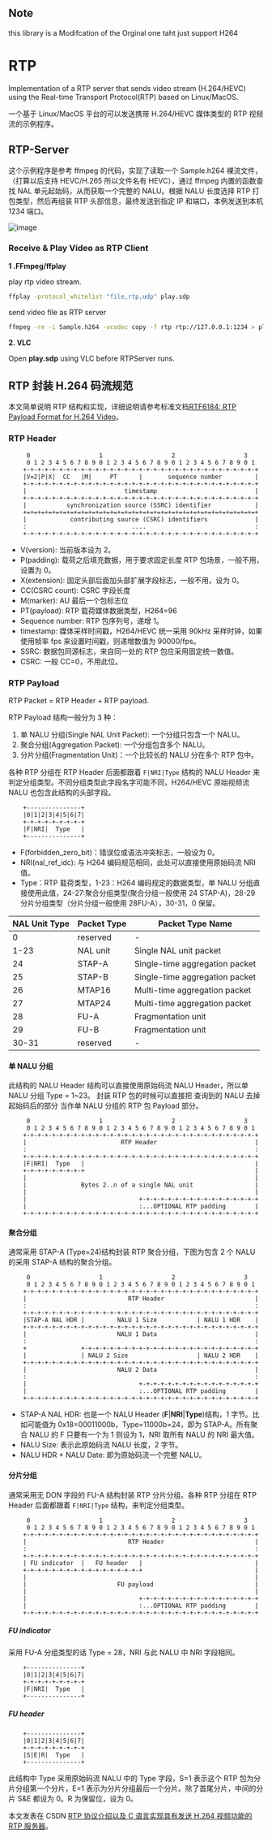 ## Note

this library is a Modifcation of the Orginal one taht just support H264

# RTP

Implementation of a RTP server that sends video stream (H.264/HEVC) using the Real-time Transport Protocol(RTP) based on Linux/MacOS.

一个基于 Linux/MacOS 平台的可以发送携带 H.264/HEVC 媒体类型的 RTP 视频流的示例程序。

## RTP-Server

这个示例程序是参考 ffmpeg 的代码，实现了读取一个 Sample.h264 裸流文件，（打算以后支持 HEVC/H.265 所以文件名有 HEVC），通过 ffmpeg 内置的函数查找 NAL 单元起始码，从而获取一个完整的 NALU。根据 NALU 长度选择 RTP 打包类型，然后再组装 RTP 头部信息，最终发送到指定 IP 和端口，本例发送到本机 1234 端口。

![image](RTP-frame-zh.png)

### Receive & Play Video as RTP Client

**1 .FFmpeg/ffplay**

play rtp video stream.

```sh
ffplay -protocol_whitelist "file,rtp,udp" play.sdp
```

send video file as RTP server

```sh
ffmpeg -re -i Sample.h264 -vcodec copy -f rtp rtp://127.0.0.1:1234 > play.sdp
```

**2. VLC**

Open **play.sdp** using VLC before RTPServer runs.

## RTP 封装 H.264 码流规范

本文简单说明 RTP 结构和实现，详细说明请参考标准文档[RTF6184: RTP Payload Format for H.264 Video](https://tools.ietf.org/html/rfc6184)。

### RTP Header

```
     0                   1                   2                   3
     0 1 2 3 4 5 6 7 8 9 0 1 2 3 4 5 6 7 8 9 0 1 2 3 4 5 6 7 8 9 0 1
    +-+-+-+-+-+-+-+-+-+-+-+-+-+-+-+-+-+-+-+-+-+-+-+-+-+-+-+-+-+-+-+-+
    |V=2|P|X|  CC   |M|     PT      |       sequence number         |
    +-+-+-+-+-+-+-+-+-+-+-+-+-+-+-+-+-+-+-+-+-+-+-+-+-+-+-+-+-+-+-+-+
    |                           timestamp                           |
    +-+-+-+-+-+-+-+-+-+-+-+-+-+-+-+-+-+-+-+-+-+-+-+-+-+-+-+-+-+-+-+-+
    |           synchronization source (SSRC) identifier            |
    +=+=+=+=+=+=+=+=+=+=+=+=+=+=+=+=+=+=+=+=+=+=+=+=+=+=+=+=+=+=+=+=+
    |            contributing source (CSRC) identifiers             |
    :                             ....                              :
    +-+-+-+-+-+-+-+-+-+-+-+-+-+-+-+-+-+-+-+-+-+-+-+-+-+-+-+-+-+-+-+-+
```

- V(version): 当前版本设为 2。
- P(padding): 载荷之后填充数据，用于要求固定长度 RTP 包场景，一般不用，设置为 0。
- X(extension): 固定头部后面加头部扩展字段标志，一般不用，设为 0。
- CC(CSRC count): CSRC 字段长度
- M(marker): AU 最后一个包标志位
- PT(payload): RTP 载荷媒体数据类型，H264=96
- Sequence number: RTP 包序列号，递增 1。
- timestamp: 媒体采样时间戳，H264/HEVC 统一采用 90kHz 采样时钟，如果使用帧率 fps 来设置时间戳，则递增数值为 90000/fps。
- SSRC: 数据包同源标志，来自同一处的 RTP 包应采用固定统一数值。
- CSRC: 一般 CC=0，不用此位。

### RTP Payload

RTP Packet = RTP Header + RTP payload.

RTP Payload 结构一般分为 3 种：

1. 单 NALU 分组(Single NAL Unit Packet): 一个分组只包含一个 NALU。
2. 聚合分组(Aggregation Packet): 一个分组包含多个 NALU。
3. 分片分组(Fragmentation Unit)：一个比较长的 NALU 分在多个 RTP 包中。

各种 RTP 分组在 RTP Header 后面都跟着 `F|NRI|Type` 结构的 NALU Header 来判定分组类型。不同分组类型此字段名字可能不同，H264/HEVC 原始视频流 NALU 也包含此结构的头部字段。

```
    +---------------+
    |0|1|2|3|4|5|6|7|
    +-+-+-+-+-+-+-+-+
    |F|NRI|  Type   |
    +---------------+
```

- F(forbidden_zero_bit)：错误位或语法冲突标志，一般设为 0。
- NRI(nal_ref_idc): 与 H264 编码规范相同，此处可以直接使用原始码流 NRI 值。
- Type：RTP 载荷类型，1-23：H264 编码规定的数据类型，单 NALU 分组直接使用此值，24-27:聚合分组类型(聚合分组一般使用 24 STAP-A)，28-29 分片分组类型（分片分组一般使用 28FU-A），30-31，0 保留。

| NAL Unit Type | Packet Type | Packet Type Name               |
| ------------- | ----------- | ------------------------------ |
| 0             | reserved    | -                              |
| 1-23          | NAL unit    | Single NAL unit packet         |
| 24            | STAP-A      | Single-time aggregation packet |
| 25            | STAP-B      | Single-time aggregation packet |
| 26            | MTAP16      | Multi-time aggregation packet  |
| 27            | MTAP24      | Multi-time aggregation packet  |
| 28            | FU-A        | Fragmentation unit             |
| 29            | FU-B        | Fragmentation unit             |
| 30-31         | reserved    | -                              |

#### 单 NALU 分组

此结构的 NALU Header 结构可以直接使用原始码流 NALU Header，所以单 NALU 分组 Type = 1~23。
封装 RTP 包的时候可以直接把 查询到的 NALU 去掉起始码后的部分 当作单 NALU 分组的 RTP 包 Payload 部分。

```
     0                   1                   2                   3
     0 1 2 3 4 5 6 7 8 9 0 1 2 3 4 5 6 7 8 9 0 1 2 3 4 5 6 7 8 9 0 1
    +-+-+-+-+-+-+-+-+-+-+-+-+-+-+-+-+-+-+-+-+-+-+-+-+-+-+-+-+-+-+-+-+
    |                          RTP Header                           |
    :                                                               :
    +-+-+-+-+-+-+-+-+-+-+-+-+-+-+-+-+-+-+-+-+-+-+-+-+-+-+-+-+-+-+-+-+
    |F|NRI|  Type   |                                               |
    +-+-+-+-+-+-+-+-+                                               |
    |                                                               |
    |               Bytes 2..n of a single NAL unit                 |
    |                                                               |
    |                               +-+-+-+-+-+-+-+-+-+-+-+-+-+-+-+-+
    |                               :...OPTIONAL RTP padding        |
    +-+-+-+-+-+-+-+-+-+-+-+-+-+-+-+-+-+-+-+-+-+-+-+-+-+-+-+-+-+-+-+-+

```

#### 聚合分组

通常采用 STAP-A (Type=24)结构封装 RTP 聚合分组，下图为包含 2 个 NALU 的采用 STAP-A 结构的聚合分组。

```
     0                   1                   2                   3
     0 1 2 3 4 5 6 7 8 9 0 1 2 3 4 5 6 7 8 9 0 1 2 3 4 5 6 7 8 9 0 1
    +-+-+-+-+-+-+-+-+-+-+-+-+-+-+-+-+-+-+-+-+-+-+-+-+-+-+-+-+-+-+-+-+
    |                            RTP Header                         |
    :                                                               :
    +-+-+-+-+-+-+-+-+-+-+-+-+-+-+-+-+-+-+-+-+-+-+-+-+-+-+-+-+-+-+-+-+
    |STAP-A NAL HDR |         NALU 1 Size           | NALU 1 HDR    |
    +-+-+-+-+-+-+-+-+-+-+-+-+-+-+-+-+-+-+-+-+-+-+-+-+-+-+-+-+-+-+-+-+
    |                         NALU 1 Data                           |
    :                                                               :
    +               +-+-+-+-+-+-+-+-+-+-+-+-+-+-+-+-+-+-+-+-+-+-+-+-+
    |               | NALU 2 Size                   | NALU 2 HDR    |
    +-+-+-+-+-+-+-+-+-+-+-+-+-+-+-+-+-+-+-+-+-+-+-+-+-+-+-+-+-+-+-+-+
    |                         NALU 2 Data                           |
    :                                                               :
    |                               +-+-+-+-+-+-+-+-+-+-+-+-+-+-+-+-+
    |                               :...OPTIONAL RTP padding        |
    +-+-+-+-+-+-+-+-+-+-+-+-+-+-+-+-+-+-+-+-+-+-+-+-+-+-+-+-+-+-+-+-+
```

- STAP-A NAL HDR: 也是一个 NALU Header (**F**|**NRI**|**Type**)结构，1 字节。比如可能值为 0x18=00011000b，Type=11000b=24，即为 STAP-A。所有聚合 NALU 的 F 只要有一个为 1 则设为 1，NRI 取所有 NALU 的 NRI 最大值。
- NALU Size: 表示此原始码流 NALU 长度，2 字节。
- NALU HDR + NALU Date: 即为原始码流一个完整 NALU。

#### 分片分组

通常采用无 DON 字段的 FU-A 结构封装 RTP 分片分组。各种 RTP 分组在 RTP Header 后面都跟着 `F|NRI|Type` 结构，来判定分组类型。

```
     0                   1                   2                   3
     0 1 2 3 4 5 6 7 8 9 0 1 2 3 4 5 6 7 8 9 0 1 2 3 4 5 6 7 8 9 0 1
    +-+-+-+-+-+-+-+-+-+-+-+-+-+-+-+-+-+-+-+-+-+-+-+-+-+-+-+-+-+-+-+-+
    |                            RTP Header                         |
    :                                                               :
    +-+-+-+-+-+-+-+-+-+-+-+-+-+-+-+-+-+-+-+-+-+-+-+-+-+-+-+-+-+-+-+-+
    | FU indicator  |   FU header   |                               |
    +-+-+-+-+-+-+-+-+-+-+-+-+-+-+-+-+                               |
    |                                                               |
    |                         FU payload                            |
    |                                                               |
    |                               +-+-+-+-+-+-+-+-+-+-+-+-+-+-+-+-+
    |                               :...OPTIONAL RTP padding        |
    +-+-+-+-+-+-+-+-+-+-+-+-+-+-+-+-+-+-+-+-+-+-+-+-+-+-+-+-+-+-+-+-+
```

##### FU indicator

采用 FU-A 分组类型的话 Type = 28，NRI 与此 NALU 中 NRI 字段相同。

```
    +---------------+
    |0|1|2|3|4|5|6|7|
    +-+-+-+-+-+-+-+-+
    |F|NRI|  Type   |
    +---------------+
```

##### FU header

```
    +---------------+
    |0|1|2|3|4|5|6|7|
    +-+-+-+-+-+-+-+-+
    |S|E|R|  Type   |
    +---------------+
```

此结构中 Type 采用原始码流 NALU 中的 Type 字段，S=1 表示这个 RTP 包为分片分组第一个分片，E=1 表示为分片分组最后一个分片。除了首尾分片，中间的分片 S&E 都设为 0。R 为保留位，设为 0。

本文发表在 CSDN [RTP 协议介绍以及 C 语言实现具有发送 H.264 视频功能的 RTP 服务器](https://blog.csdn.net/shaosunrise/article/details/80374523)。
